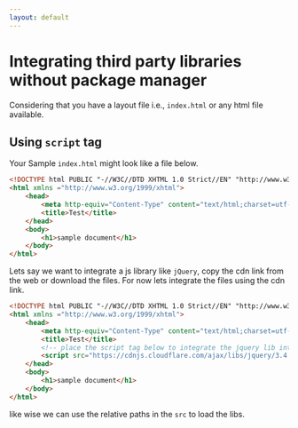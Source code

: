 ```yaml
---
layout: default
---
```

# Integrating third party libraries without package manager
Considering that you have a layout file i.e., `index.html` or any html file available.
## Using `script` tag
Your Sample `index.html` might look like a file below.
```html
<!DOCTYPE html PUBLIC "-//W3C//DTD XHTML 1.0 Strict//EN" "http://www.w3.org/TR/xhtml1/DTD/xhtml1-strict.dtd">
<html xmlns ="http://www.w3.org/1999/xhtml">
    <head>
        <meta http-equiv="Content-Type" content="text/html;charset=utf-8"/>
        <title>Test</title>
    </head>
    <body>
        <h1>sample document</h1>
    </body>
</html>
```
Lets say we want to integrate a js library like `jQuery`, copy the cdn link from the web or download the files. For now lets integrate the files using the cdn link.
```html
<!DOCTYPE html PUBLIC "-//W3C//DTD XHTML 1.0 Strict//EN" "http://www.w3.org/TR/xhtml1/DTD/xhtml1-strict.dtd">
<html xmlns ="http://www.w3.org/1999/xhtml">
    <head>
        <meta http-equiv="Content-Type" content="text/html;charset=utf-8"/>
        <title>Test</title>
        <!-- place the script tag below to integrate the jquery lib into page -->
        <script src="https://cdnjs.cloudflare.com/ajax/libs/jquery/3.4.1/jquery.min.js"></script>
    </head>
    <body>
        <h1>sample document</h1>
    </body>
</html>
```
like wise we can use the relative paths in the `src` to load the libs.
